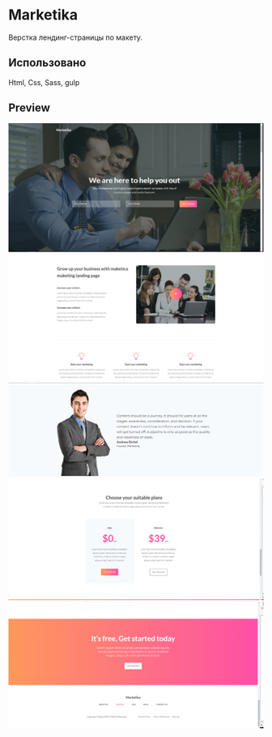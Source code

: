 # Marketika
Верстка лендинг-страницы  по макету.


## Использовано
Html, Css, Sass, gulp

## Preview

<img src = https://github.com/NikitaTrifonov/Marketika/blob/master/screenshots/block1.png>
<img src = https://github.com/NikitaTrifonov/Marketika/blob/master/screenshots/block2.png >
<img src = https://github.com/NikitaTrifonov/Marketika/blob/master/screenshots/block3.png >
<img src = https://github.com/NikitaTrifonov/Marketika/blob/master/screenshots/block4.png >
<img src = https://github.com/NikitaTrifonov/Marketika/blob/master/screenshots/block5.png >

